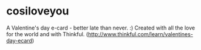 cosiloveyou
===========

A Valentine's day e-card - better late than never. :)  Created with all the love for the world and with Thinkful. (http://www.thinkful.com/learn/valentines-day-ecard)
